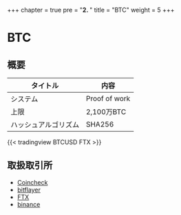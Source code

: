 +++
chapter = true
pre = "<b>2. </b>"
title = "BTC"
weight = 5
+++

# BTC

## 概要

タイトル|内容
---|---
システム|Proof of work
上限|2,100万BTC
ハッシュアルゴリズム|SHA256

{{< tradingview BTCUSD FTX >}}

## 取扱取引所

- [Coincheck](https://coincheck.com/ja/)  
- [bitflayer](https://bitflyer.com/invitation?id=rrgtz1r1&lang=ja-JP)  
- [FTX](https://ftx.com/#a=34339172)  
- [binance](https://accounts.binance.com/ja/register?ref=25096395)
